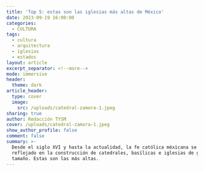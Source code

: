 ```yaml
---
title: 'Top 5: estas son las iglesias más altas de México'
date: 2023-09-19 16:00:00
categories:
  - CULTURA
tags:
  - cultura
  - arquitectura
  - iglesias
  - estados
layout: article
excerpt_separator: <!--more-->
mode: immersive
header:
  theme: dark
article_header:
  type: cover
  image:
    src: /uploads/catedral-zamora-1.jpeg
sharing: true
author: Redacción TYSM
cover: /uploads/catedral-zamora-1.jpeg
show_author_profile: false
comment: false
summary: >-
  Desde el siglo XVI y hasta la actualidad, la fe católica méxicana se ha
  reflejado en la construcción de catedrales, basílicas e iglesias de gran
  tamaño. Estas son las más altas.
---
```

